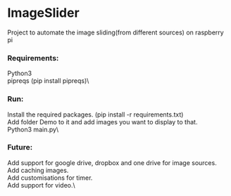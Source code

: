 # ImageSlider
Project to automate the image sliding(from different sources) on raspberry pi

### Requirements:
Python3\
pipreqs (pip install pipreqs)\


### Run:
Install the required packages. (pip install -r requirements.txt)\
Add folder Demo to it and add images you want to display to that.\
Python3 main.py\


### Future:
Add support for google drive, dropbox and one drive for image sources.\
Add caching images.\
Add customisations for timer.\
Add support for video.\
